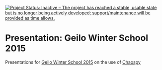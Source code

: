 [![Project Status: Inactive – The project has reached a stable, usable state but is no longer being actively developed; support/maintenance will be provided as time allows.](http://www.repostatus.org/badges/latest/inactive.svg)](http://www.repostatus.org/#inactive)

# Presentation: Geilo Winter School 2015

Presentations for [Geilo Winter School 2015](http://www.sintef.no/projectweb/evita/2015/) on the use of [Chaospy](https://github.com/jonathf/chaospy)
